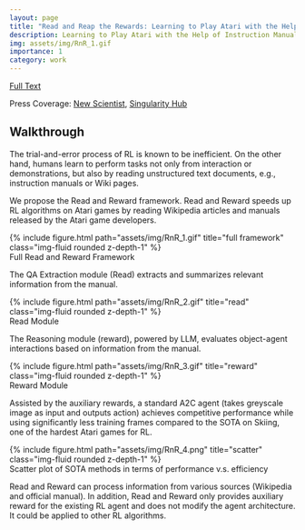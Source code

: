 ```yaml
---
layout: page
title: "Read and Reap the Rewards: Learning to Play Atari with the Help of Instruction Manuals"
description: Learning to Play Atari with the Help of Instruction Manuals
img: assets/img/RnR_1.gif
importance: 1
category: work
---
```


[Full Text](https://arxiv.org/pdf/2010.14543.pdf)

Press Coverage: [New Scientist](https://www.newscientist.com/article/2358953-ai-masters-video-game-6000-times-faster-by-reading-the-instructions/), [Singularity Hub](https://singularityhub.com/2023/03/10/an-ai-learned-to-play-atari-6000-times-faster-by-reading-the-instructions/)

## Walkthrough
The trial-and-error process of RL is known to be inefficient. On the other hand, humans learn to perform tasks not only from interaction or demonstrations, but also by reading unstructured text documents, e.g., instruction manuals or Wiki pages.

We propose the Read and Reward framework. Read and Reward speeds up RL algorithms on Atari games by reading Wikipedia articles and manuals released by the Atari game developers.
<div class="row">
    <div class="col-sm mt-3 mt-md-0">
        {% include figure.html path="assets/img/RnR_1.gif" title="full framework" class="img-fluid rounded z-depth-1" %}
    </div>
</div>
<div class="caption">
    Full Read and Reward Framework
</div>

The QA Extraction module (Read) extracts and summarizes relevant information from the manual.
<div class="row">
    <div class="col-sm mt-3 mt-md-0">
        {% include figure.html path="assets/img/RnR_2.gif" title="read" class="img-fluid rounded z-depth-1" %}
    </div>
</div>
<div class="caption">
    Read Module
</div>

The Reasoning module (reward), powered by LLM, evaluates object-agent interactions based on information from the manual.
<div class="row">
    <div class="col-sm mt-3 mt-md-0">
        {% include figure.html path="assets/img/RnR_3.gif" title="reward" class="img-fluid rounded z-depth-1" %}
    </div>
</div>
<div class="caption">
    Reward Module
</div>

Assisted by the auxiliary rewards, a standard A2C agent (takes greyscale image as input and outputs action) achieves competitive performance while using significantly less training frames compared to the SOTA on Skiing, one of the hardest Atari games for RL.
<div class="row">
    <div class="col-sm mt-3 mt-md-0">
        {% include figure.html path="assets/img/RnR_4.png" title="scatter" class="img-fluid rounded z-depth-1" %}
    </div>
</div>
<div class="caption">
    Scatter plot of SOTA methods in terms of performance v.s. efficiency
</div>

Read and Reward can process information from various sources (Wikipedia and official manual). In addition, Read and Reward only provides auxiliary reward for the existing RL agent and does not modify the agent architecture. It could be applied to other RL algorithms.